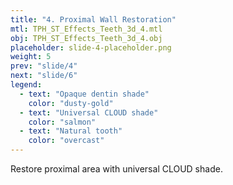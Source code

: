 ```yaml
---
title: "4. Proximal Wall Restoration"
mtl: TPH_ST_Effects_Teeth_3d_4.mtl
obj: TPH_ST_Effects_Teeth_3d_4.obj
placeholder: slide-4-placeholder.png
weight: 5
prev: "slide/4"
next: "slide/6"
legend:
  - text: "Opaque dentin shade"
    color: "dusty-gold"
  - text: "Universal CLOUD shade"
    color: "salmon"
  - text: "Natural tooth"
    color: "overcast"
---
```


Restore proximal area with <span class="salmon">universal CLOUD shade.</span>
<!--more-->
